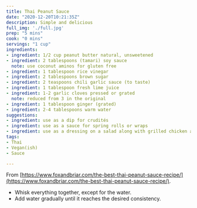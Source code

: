```yaml
---
title: Thai Peanut Sauce
date: "2020-12-20T10:21:35Z"
description: Simple and delicious
full_img: './full.jpg'
prep: "5 mins"
cook: "0 mins"
servings: "1 cup"
ingredients:
- ingredient: 1/2 cup peanut butter natural, unsweetened
- ingredient: 2 tablespoons (tamari) soy sauce
  note: use coconut aminos for gluten free
- ingredient: 1 tablespoon rice vinegar
- ingredient: 2 tablespoons brown sugar
- ingredient: 2 teaspoons chili garlic sauce (to taste)
- ingredient: 1 tablespoon fresh lime juice
- ingredient: 1-2 garlic cloves pressed or grated
  note: reduced from 3 in the original
- ingredient: 1 tablespoon ginger (grated)
- ingredient: 2-4 tablespoons warm water
suggestions:
- ingredient: use as a dip for crudités
- ingredient: use as a sauce for spring rolls or wraps
- ingredient: use as a dressing on a salad along with grilled chicken and/or veggies
tags:
- Thai
- Vegan(ish)
- Sauce

---
```


From [https://www.foxandbriar.com/the-best-thai-peanut-sauce-recipe/](https://www.foxandbriar.com/the-best-thai-peanut-sauce-recipe/).

* Whisk everything together, except for the water.
* Add water gradually until it reaches the desired consistency.
